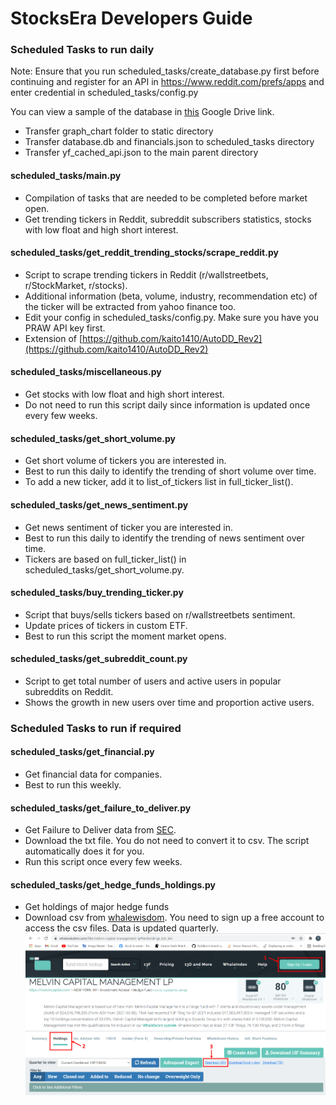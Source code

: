 # StocksEra Developers Guide

### Scheduled Tasks to run daily

Note: Ensure that you run scheduled_tasks/create_database.py first before continuing and register for an API in <a href="https://www.reddit.com/prefs/apps">https://www.reddit.com/prefs/apps </a> and enter credential in scheduled_tasks/config.py

You can view a sample of the database in <a href="https://drive.google.com/drive/folders/1qR7ssxnNzOUuvYCWR-kEajyoRoGKjbcT?usp=sharing">this</a> Google Drive link.
- Transfer graph_chart folder to static directory
- Transfer database.db and financials.json to scheduled_tasks directory
- Transfer yf_cached_api.json to the main parent directory

#### scheduled_tasks/main.py
- Compilation of tasks that are needed to be completed before market open.
- Get trending tickers in Reddit, subreddit subscribers statistics, stocks with low float and high short interest.

#### scheduled_tasks/get_reddit_trending_stocks/scrape_reddit.py
- Script to scrape trending tickers in Reddit (r/wallstreetbets, r/StockMarket, r/stocks).
- Additional information (beta, volume, industry, recommendation etc) of the ticker will be extracted from yahoo finance too.
- Edit your config in scheduled_tasks/config.py. Make sure you have you PRAW API key first.
- Extension of [https://github.com/kaito1410/AutoDD_Rev2](https://github.com/kaito1410/AutoDD_Rev2)

#### scheduled_tasks/miscellaneous.py
- Get stocks with low float and high short interest.
- Do not need to run this script daily since information is updated once every few weeks.

#### scheduled_tasks/get_short_volume.py
- Get short volume of tickers you are interested in.
- Best to run this daily to identify the trending of short volume over time.
- To add a new ticker, add it to list_of_tickers list in full_ticker_list().

#### scheduled_tasks/get_news_sentiment.py
- Get news sentiment of ticker you are interested in.
- Best to run this daily to identify the trending of news sentiment over time.
- Tickers are based on full_ticker_list() in scheduled_tasks/get_short_volume.py.

#### scheduled_tasks/buy_trending_ticker.py
- Script that buys/sells tickers based on r/wallstreetbets sentiment.
- Update prices of tickers in custom ETF.
- Best to run this script the moment market opens.

#### scheduled_tasks/get_subreddit_count.py
- Script to get total number of users and active users in popular subreddits on Reddit.
- Shows the growth in new users over time and proportion active users.

### Scheduled Tasks to run if required

#### scheduled_tasks/get_financial.py
- Get financial data for companies.
- Best to run this weekly.

#### scheduled_tasks/get_failure_to_deliver.py
- Get Failure to Deliver data from [SEC](https://www.sec.gov/data/foiadocsfailsdatahtm).
- Download the txt file. You do not need to convert it to csv. The script automatically does it for you.
- Run this script once every few weeks.

#### scheduled_tasks/get_hedge_funds_holdings.py
- Get holdings of major hedge funds
- Download csv from [whalewisdom](https://whalewisdom.com/). You need to sign up a free account to access the csv files. Data is updated quarterly.
![Get hedge funds instructions](../static/images/get_hedge_funds_instructions.png)
